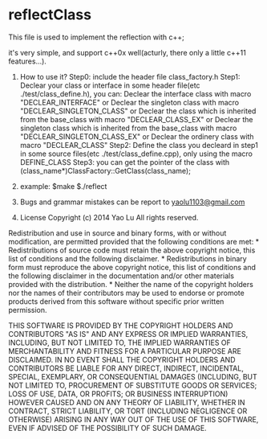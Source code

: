 reflectClass
============
This file is used to implement the reflection with c++;

it's very simple, and support c++0x well(acturly, there only a little c++11 features...).

1. How to use it?
   Step0: include the header file class_factory.h
   Step1: Declear your class or interface in some header file(etc ./test/class_define.h), you can:
          Declear the interface class with macro "DECLEAR_INTERFACE"                                                 or
          Declear the singleton class with macro "DECLEAR_SINGLETON_CLASS"                                           or
          Declear the class which is inherited from the base_class with macro "DECLEAR_CLASS_EX"                     or
          Declear the singleton class which is inherited from the base_class with macro "DECLEAR_SINGLETON_CLASS_EX" or
          Declear the ordinery class with macro "DECLEAR_CLASS"
   Step2: Define the class you decleard in step1 in some source files(etc ./test/class_define.cpp), only 
          using the macro DEFINE_CLASS
   Step3: you can get the pointer of the class with (class_name*)ClassFactory::GetClass(class_name);

2. example:
   $make
   $./reflect
   
3. Bugs and grammar mistakes can be report to yaolu1103@gmail.com

4. License 
Copyright (c) 2014 Yao Lu All rights reserved.

Redistribution and use in source and binary forms, with or without
modification, are permitted provided that the following conditions are met:
    * Redistributions of source code must retain the above copyright
      notice, this list of conditions and the following disclaimer.
    * Redistributions in binary form must reproduce the above copyright
      notice, this list of conditions and the following disclaimer in the
      documentation and/or other materials provided with the distribution.
    * Neither the name of the copyright holders nor the names of their
      contributors may be used to endorse or promote products derived from
      this software without specific prior written permission.

THIS SOFTWARE IS PROVIDED BY THE COPYRIGHT HOLDERS AND CONTRIBUTORS "AS IS"
AND ANY EXPRESS OR IMPLIED WARRANTIES, INCLUDING, BUT NOT LIMITED TO, THE
IMPLIED WARRANTIES OF MERCHANTABILITY AND FITNESS FOR A PARTICULAR PURPOSE ARE
DISCLAIMED. IN NO EVENT SHALL THE COPYRIGHT HOLDERS AND CONTRIBUTORS BE LIABLE
FOR ANY DIRECT, INDIRECT, INCIDENTAL, SPECIAL, EXEMPLARY, OR CONSEQUENTIAL
DAMAGES (INCLUDING, BUT NOT LIMITED TO, PROCUREMENT OF SUBSTITUTE GOODS OR
SERVICES; LOSS OF USE, DATA, OR PROFITS; OR BUSINESS INTERRUPTION) HOWEVER
CAUSED AND ON ANY THEORY OF LIABILITY, WHETHER IN CONTRACT, STRICT LIABILITY,
OR TORT (INCLUDING NEGLIGENCE OR OTHERWISE) ARISING IN ANY WAY OUT OF THE USE
OF THIS SOFTWARE, EVEN IF ADVISED OF THE POSSIBILITY OF SUCH DAMAGE.

